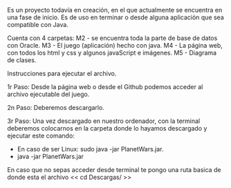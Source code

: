Es un proyecto todavía en creación, en el que actualmente se encuentra en una fase de inicio. Es de uso en terminar o desde alguna aplicación que sea compatible con Java. 

Cuenta con 4 carpetas: 
M2 - se encuentra toda la parte de base de datos con Oracle. 
M3 - El juego (aplicación) hecho con java. 
M4 - La página web, con todos los html y css y algunos javaScript e imágenes. 
M5 - Diagrama de clases.

Instrucciones para ejecutar el archivo. 

1r Paso: Desde la página web o desde el Github podemos acceder al archivo ejecutable del juego.

2n Paso: Deberemos descargarlo.

3r Paso: Una vez descargado en nuestro ordenador, con la terminal deberemos colocarnos en la carpeta donde lo hayamos descargado y ejecutar este comando:
- En caso de ser Linux: sudo java -jar PlanetWars.jar.
- java -jar PlanetWars.jar

En caso que no sepas acceder desde terminal te pongo una ruta basica de donde esta el archivo 
<< cd Descargas/ >>


